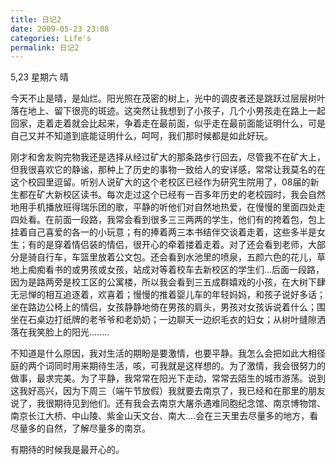 ```yaml
---
title: 日记2 
date: 2009-05-23 23:08
categories: Life's
permalink: 日记2
---
```


5,23 星期六   晴

今天不止是晴，是灿烂。阳光照在茂密的树上，光中的调皮者还是跳跃过层层树叶落在地上、留下很亮的斑迹。这突然让我想到了小孩子，几个小男孩走在路上一起回家，走着走着就会比起来，争着走在最前面，似乎走在最前面能证明什么，可是自己又并不知道到底能证明什么，呵呵，我们那时候都是如此好玩。

刚才和舍友购完物我还是选择从经过矿大的那条路步行回去，尽管我不在矿大上，但我很喜欢它的静谧，那种上了历史的事物一致给人的安详感，常常让我莫名的在这个校园里逗留。听别人说矿大的这个老校区已经作为研究生院用了，08届的新生都在矿大新校区读书。每次走过这个已经有一百多年历史的老校园时，我会自然地用手机播放班得瑞乐团的歌，平静的听他们对自然地热爱，在慢慢的里面四处走四处看。在前面一段路，我常会看到很多三三两两的学生，他们有的挎着包，包上挂着自己喜爱的各一的小玩意；有的捧着两三本书结伴交谈着走着，这些多半是女生；有的是穿着情侣装的情侣，很开心的牵着搂着走着。对了还会看到老师，大部分是骑自行车，车篮里放着公文包。还会看到水池里的喷泉，五颜六色的花儿，草地上痴痴看书的或男孩或女孩，站成对等着校车去新校区的学生们...后面一段路，因为是路两旁是校工区的公寓楼，所以我会看到三五成群嬉戏的小孩，在大树下肆无忌惮的相互追逐着，欢喜着；慢慢的推着婴儿车的年轻妈妈，和孩子说好多话；坐在路边公椅上的情侣，女孩静静地倚在男孩的肩头，男孩对女孩诉说着什么；围坐在石桌边打纸牌的老爷爷和老奶奶；一边聊天一边织毛衣的妇女；从树叶缝隙洒落在我笑脸上的阳光........

不知道是什么原因，我对生活的期盼是要激情，也要平静。我怎么会把如此大相径庭的两个词同时用来期待生活，咳，可我就是这样想的。为了激情，我会很努力的做事，最求完美。为了平静，我常常在阳光下走动，常常去陌生的城市游荡。说到这我好高兴，因为下周三（端午节放假）我就要去南京了，我已经和在那里的朋友说了，我很期待见到他们。还有我会去南京大屠杀遇难同胞纪念馆、南京博物馆、南京长江大桥、中山陵、紫金山天文台、南大....会在三天里去尽量多的地方，看尽量多的自然，了解尽量多的南京。

有期待的时候我是最开心的。
